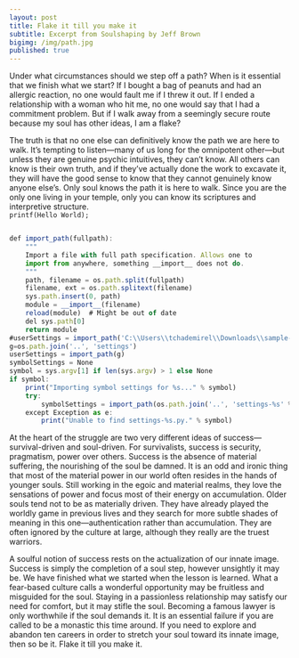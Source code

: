 ```yaml
---
layout: post
title: Flake it till you make it
subtitle: Excerpt from Soulshaping by Jeff Brown
bigimg: /img/path.jpg
published: true
---
```


Under what circumstances should we step off a path? When is it essential that we finish what we start? If I bought a bag of peanuts and had an allergic reaction, no one would fault me if I threw it out. If I ended a relationship with a woman who hit me, no one would say that I had a commitment problem. But if I walk away from a seemingly secure route because my soul has other ideas, I am a flake?  

The truth is that no one else can definitively know the path we are here to walk. It’s tempting to listen—many of us long for the omnipotent other—but unless they are genuine psychic intuitives, they can’t know. All others can know is their own truth, and if they’ve actually done the work to excavate it, they will have the good sense to know that they cannot genuinely know anyone else’s. Only soul knows the path it is here to walk. Since you are the only one living in your temple, only you can know its scriptures and interpretive structure.  
`
printf(Hello World);
`

```javascript

def import_path(fullpath):
    """
    Import a file with full path specification. Allows one to
    import from anywhere, something __import__ does not do.
    """
    path, filename = os.path.split(fullpath)
    filename, ext = os.path.splitext(filename)
    sys.path.insert(0, path)
    module = __import__(filename)
    reload(module)  # Might be out of date
    del sys.path[0]
    return module
#userSettings = import_path('C:\\Users\\tchademirel\\Downloads\\sample-market-maker-master\\market_maker\\settings.py')
g=os.path.join('..', 'settings')
userSettings = import_path(g)
symbolSettings = None
symbol = sys.argv[1] if len(sys.argv) > 1 else None
if symbol:
    print("Importing symbol settings for %s..." % symbol)
    try:
        symbolSettings = import_path(os.path.join('..', 'settings-%s' % symbol))
    except Exception as e:
        print("Unable to find settings-%s.py." % symbol)

```
At the heart of the struggle are two very different ideas of success—survival-driven and soul-driven. For survivalists, success is security, pragmatism, power over others. Success is the absence of material suffering, the nourishing of the soul be damned. It is an odd and ironic thing that most of the material power in our world often resides in the hands of younger souls. Still working in the egoic and material realms, they love the sensations of power and focus most of their energy on accumulation. Older souls tend not to be as materially driven. They have already played the worldly game in previous lives and they search for more subtle shades of meaning in this one—authentication rather than accumulation. They are often ignored by the culture at large, although they really are the truest warriors.  

A soulful notion of success rests on the actualization of our innate image. Success is simply the completion of a soul step, however unsightly it may be. We have finished what we started when the lesson is learned. What a fear-based culture calls a wonderful opportunity may be fruitless and misguided for the soul. Staying in a passionless relationship may satisfy our need for comfort, but it may stifle the soul. Becoming a famous lawyer is only worthwhile if the soul demands it. It is an essential failure if you are called to be a monastic this time around. If you need to explore and abandon ten careers in order to stretch your soul toward its innate image, then so be it. Flake it till you make it.
